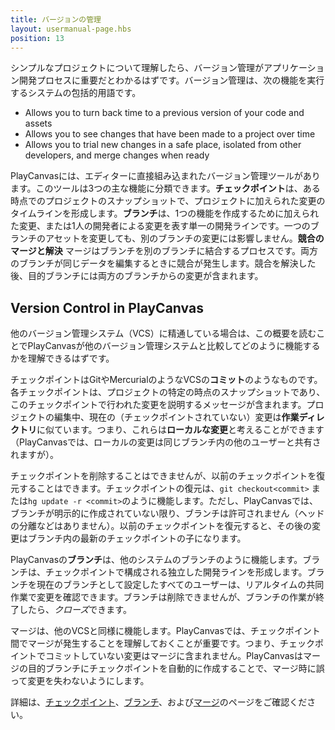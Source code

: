 ```yaml
---
title: バージョンの管理
layout: usermanual-page.hbs
position: 13
---
```


シンプルなプロジェクトについて理解したら、バージョン管理がアプリケーション開発プロセスに重要だとわかるはずです。バージョン管理は、次の機能を実行するシステムの包括的用語です。

* Allows you to turn back time to a previous version of your code and assets
* Allows you to see changes that have been made to a project over time
* Allows you to trial new changes in a safe place, isolated from other developers, and merge changes when ready

PlayCanvasには、エディターに直接組み込まれたバージョン管理ツールがあります。このツールは3つの主な機能に分類できます。**チェックポイント**は、ある時点でのプロジェクトのスナップショットで、プロジェクトに加えられた変更のタイムラインを形成します。**ブランチ**は、1つの機能を作成するために加えられた変更、または1人の開発者による変更を表す単一の開発ラインです。一つのブランチのアセットを変更しても、別のブランチの変更には影響しません。**競合のマージと解決** マージはブランチを別のブランチに結合するプロセスです。両方のブランチが同じデータを編集するときに競合が発生します。競合を解決した後、目的ブランチには両方のブランチからの変更が含まれます。

## Version Control in PlayCanvas

他のバージョン管理システム（VCS）に精通している場合は、この概要を読むことでPlayCanvasが他のバージョン管理システムと比較してどのように機能するかを理解できるはずです。

チェックポイントはGitやMercurialのようなVCSの**コミット**のようなものです。各チェックポイントは、プロジェクトの特定の時点のスナップショットであり、このチェックポイントで行われた変更を説明するメッセージが含まれます。プロジェクトの編集中、現在の（チェックポイントされていない）変更は**作業ディレクトリ**に似ています。つまり、これらは**ローカルな変更**と考えることができます（PlayCanvasでは、ローカルの変更は同じブランチ内の他のユーザーと共有されますが）。

チェックポイントを削除することはできませんが、以前のチェックポイントを復元することはできます。チェックポイントの復元は、`git checkout<commit>` または`hg update -r <commit>`のように機能します。ただし、PlayCanvasでは、ブランチが明示的に作成されていない限り、ブランチは許可されません（ヘッドの分離などはありません）。以前のチェックポイントを復元すると、その後の変更はブランチ内の最新のチェックポイントの子になります。

PlayCanvasの**ブランチ**は、他のシステムのブランチのように機能します。ブランチは、チェックポイントで構成される独立した開発ラインを形成します。ブランチを現在のブランチとして設定したすべてのユーザーは、リアルタイムの共同作業で変更を確認できます。ブランチは削除できませんが、ブランチの作業が終了したら、*クローズ*できます。

マージは、他のVCSと同様に機能します。PlayCanvasでは、チェックポイント間でマージが発生することを理解しておくことが重要です。つまり、チェックポイントでコミットしていない変更はマージに含まれません。PlayCanvasはマージの目的ブランチにチェックポイントを自動的に作成することで、マージ時に誤って変更を失わないようにします。

詳細は、[チェックポイント][1]、[ブランチ][2]、および[マージ][3]のページをご確認ください。

[1]: /user-manual/version-control/checkpoints
[2]: /user-manual/version-control/branches
[3]: /user-manual/version-control/merging
